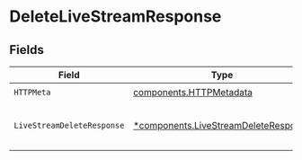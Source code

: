 # DeleteLiveStreamResponse


## Fields

| Field                                                                                       | Type                                                                                        | Required                                                                                    | Description                                                                                 | Example                                                                                     |
| ------------------------------------------------------------------------------------------- | ------------------------------------------------------------------------------------------- | ------------------------------------------------------------------------------------------- | ------------------------------------------------------------------------------------------- | ------------------------------------------------------------------------------------------- |
| `HTTPMeta`                                                                                  | [components.HTTPMetadata](../../models/components/httpmetadata.md)                          | :heavy_check_mark:                                                                          | N/A                                                                                         |                                                                                             |
| `LiveStreamDeleteResponse`                                                                  | [*components.LiveStreamDeleteResponse](../../models/components/livestreamdeleteresponse.md) | :heavy_minus_sign:                                                                          | Stream deleted successfully                                                                 | {<br/>"success": true<br/>}                                                                 |